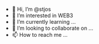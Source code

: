 - 👋 Hi, I’m @stjos
- 👀 I’m interested in WEB3
- 🌱 I’m currently learning ...
- 💞️ I’m looking to collaborate on ...
- 📫 How to reach me ...

<!---
stjos/stjos is a ✨ special ✨ repository because its `README.md` (this file) appears on your GitHub profile.
You can click the Preview link to take a look at your changes.
--->
